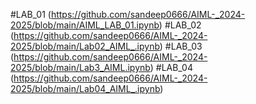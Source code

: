 #LAB_01 (https://github.com/sandeep0666/AIML-_2024-2025/blob/main/AIML_LAB_01.ipynb)
#LAB_02 (https://github.com/sandeep0666/AIML-_2024-2025/blob/main/Lab02_AIML_.ipynb)
#LAB_03 (https://github.com/sandeep0666/AIML-_2024-2025/blob/main/Lab3_AIML.ipynb)
#LAB_04 (https://github.com/sandeep0666/AIML-_2024-2025/blob/main/Lab04_AIML_.ipynb)

